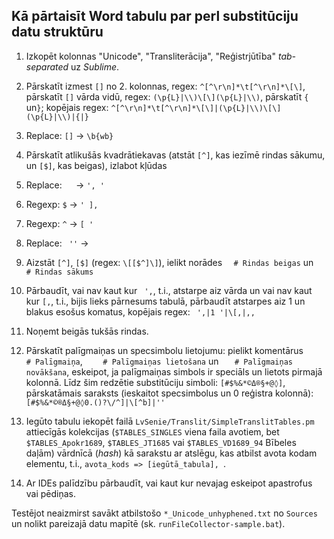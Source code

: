 Kā pārtaisīt Word tabulu par perl substitūciju datu struktūru
-------------------------------------------------------------

1.  Izkopēt kolonnas "Unicode", "Transliterācija", "Reģistrjūtība" _tab-separated_ uz _Sublime_.
2.  Pārskatīt izmest `[]` no 2. kolonnas, regex: `^[^\r\n]*\t[^\r\n]*\[\]`,
    pārskatīt `[]` vārda vidū, regex: `(\p{L}|\\)\[\](\p{L}|\\)`,
    pārskatīt `{` un`}`;
    kopējais regex: `^[^\r\n]*\t[^\r\n]*\[\]|(\p{L}|\\)\[\](\p{L}|\\)|{|}`
5.  Replace:  `[]` -> `\b{wb}`
6.  Pārskatīt atlikušās kvadrātiekavas (atstāt `[^]`, kas iezīmē rindas sākumu, un `[$]`, kas beigas), izlabot kļūdas
7.  Replace: `	` -> `', '`
8.  Regexp:  `$` -> `' ],`
9.  Regexp:  `^` -> `[ '`
10. Replace: ` ''` -> 
11. Aizstāt `[^]`, `[$]` (regex: `\[[$^]\]`), ielikt norādes `	# Rindas beigas` un `	# Rindas sākums`
12. Pārbaudīt, vai nav kaut kur ` ',`, t.i., atstarpe aiz vārda un vai nav kaut kur `[,`, t.i., bijis lieks pārnesums tabulā, pārbaudīt atstarpes aiz 1 un blakus esošus komatus, kopējais regex: ` ',|1 '|\[,|,,`
13. Noņemt beigās tukšās rindas.
14. Pārskatīt palīgmaiņas un specsimbolu lietojumu:
    pielikt komentārus `	# Palīgmaiņa`, `	# Palīgmaiņas lietošana` un `	# Palīgmaiņas novākšana`,
    eskeipot, ja palīgmaiņas simbols ir speciāls un lietots pirmajā kolonnā.
    Līdz šim redzētie substitūciju simboli: `[#$%&*©Δ®§+@◊]`,
    pārskatāmais saraksts (ieskaitot specsimbolus un 0 reģistra kolonnā):
    `[#$%&*©®Δ§+@◊0.()?\/^]|\[^b]|''`

15. Iegūto tabulu iekopēt failā `LvSenie/Translit/SimpleTranslitTables.pm` attiecīgās kolekcijas (`$TABLES_SINGLES` viena faila avotiem, bet `$TABLES_Apokr1689`, `$TABLES_JT1685` vai `$TABLES_VD1689_94` Bībeles daļām) vārdnīcā (_hash_) kā sarakstu ar atslēgu, kas atbilst avota kodam elementu, t.i., `avota_kods => [iegūtā_tabula], `.

16. Ar IDEs palīdzību pārbaudīt, vai kaut kur nevajag eskeipot apastrofus vai pēdiņas.


Testējot neaizmirst savākt atbilstošo `*_Unicode_unhyphened.txt` no `Sources` un nolikt pareizajā datu mapītē (sk. `runFileCollector-sample.bat`).

